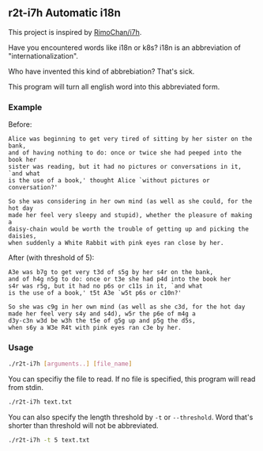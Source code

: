 ## r2t-i7h Automatic i18n
This project is inspired by [RimoChan/i7h](https://github.com/RimoChan/i7h).

Have you encountered words like i18n or k8s? i18n is an abbreviation of "internationalization".

Who have invented this kind of abbrebiation? That's sick.

This program will turn all english word into this abbreviated form.

### Example
Before:
```
Alice was beginning to get very tired of sitting by her sister on the bank, 
and of having nothing to do: once or twice she had peeped into the book her 
sister was reading, but it had no pictures or conversations in it, `and what 
is the use of a book,' thought Alice `without pictures or conversation?'

So she was considering in her own mind (as well as she could, for the hot day 
made her feel very sleepy and stupid), whether the pleasure of making a 
daisy-chain would be worth the trouble of getting up and picking the daisies, 
when suddenly a White Rabbit with pink eyes ran close by her. 
```
After (with threshold of 5):
```
A3e was b7g to get very t3d of s5g by her s4r on the bank,
and of h4g n5g to do: once or t3e she had p4d into the book her
s4r was r5g, but it had no p6s or c11s in it, `and what
is the use of a book,' t5t A3e `w5t p6s or c10n?'

So she was c9g in her own mind (as well as she c3d, for the hot day
made her feel very s4y and s4d), w5r the p6e of m4g a
d3y-c3n w3d be w3h the t5e of g5g up and p5g the d5s,
when s6y a W3e R4t with pink eyes ran c3e by her.
```

### Usage
```bash 
./r2t-i7h [arguments..] [file_name]
```

You can specifiy the file to read. If no file is specified, this program will read from stdin. 
```bash
./r2t-i7h text.txt
```

You can also specify the length threshold by `-t` or `--threshold`. Word that's shorter than threshold will not be abbreviated.
```bash
./r2t-i7h -t 5 text.txt
```